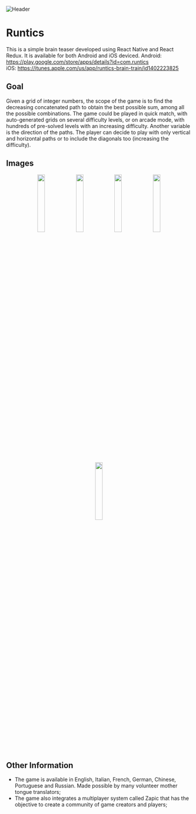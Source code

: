 ![Header](https://user-images.githubusercontent.com/20495003/61072897-8b025d80-a414-11e9-8933-81da33e4aecb.jpg)

# Runtics
This is a simple brain teaser developed using React Native and React Redux. It is available for both Android and iOS deviced.
Android: https://play.google.com/store/apps/details?id=com.runtics <br>
iOS: https://itunes.apple.com/us/app/runtics-brain-train/id1402223825


## Goal
Given a grid of integer numbers, the scope of the game is to find the decreasing concatenated path to obtain the best possible sum, among all the possible combinations.
The game could be played in quick match, with auto-generated grids on several difficulty levels, or on arcade mode, with hundreds of pre-solved levels with an increasing difficulty.
Another variable is the direction of the paths. The player can decide to play with only vertical and horizontal paths or to include the diagonals too (increasing the difficulty).

## Images
<p float="left" align="center">
<img src="https://user-images.githubusercontent.com/20495003/61072915-92c20200-a414-11e9-92c8-9b9cc7a78515.png" width="20%">
<img src="https://user-images.githubusercontent.com/20495003/61072917-948bc580-a414-11e9-8a44-d6fadcf60fcf.png" width="20%">
<img src="https://user-images.githubusercontent.com/20495003/61072925-98b7e300-a414-11e9-8da4-c2437822b768.png" width="20%">
<img src="https://user-images.githubusercontent.com/20495003/61072927-9b1a3d00-a414-11e9-8a43-b66cc60082ec.png" width="20%">
<img src="https://user-images.githubusercontent.com/20495003/61073555-f1d44680-a415-11e9-96ce-42ec4fb1c44e.png" width="20%">
</p>

## Other Information
* The game is available in English, Italian, French, German, Chinese, Portuguese and Russian. Made possible by many volunteer mother tongue translators;
* The game also integrates a multiplayer system called Zapic that has the objective to create a community of game creators and players;
